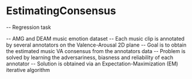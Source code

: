# EstimatingConsensus

-- Regression task

-- AMG and DEAM music emotion dataset
-- Each music clip is annotated by several annotators on the Valence-Arousal 2D plane
-- Goal is to obtain the estimated music VA consensus from the annotators data
-- Problem is solved by learning the adversariness, biasness and reliability of each annotator
-- Solution is obtained via an Expectation-Maximization (EM) iterative algorithm
